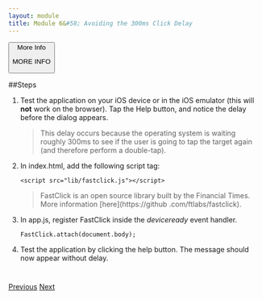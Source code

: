 ```yaml
---
layout: module
title: Module 6&#58; Avoiding the 300ms Click Delay
---
```



<button id="infoBtn" type="button" class="btn btn-primary btn-lg" data-toggle="collapse" title="More Info"
   data-target="#infoBtn">More Info
   <p id="infoBtn" class="collapse out">
      MORE INFO
   </p>

</button>


##Steps
1. Test the application on your iOS device or in the iOS emulator (this will **not** work on the browser). Tap the Help button, and notice the delay before the dialog appears.
  
    >This delay occurs because the operating system is waiting roughly 300ms to see if the user is going to tap the target again (and therefore perform a double-tap).

2. In index.html, add the following script tag:

    ```
    <script src="lib/fastclick.js"></script>
    ```

    >FastClick is an open source library built by the Financial Times. More information [here](https://github
  .com/ftlabs/fastclick).

3. In app.js, register FastClick inside the *deviceready* event handler.

    ```
    FastClick.attach(document.body);
    ```

4. Test the application by clicking the help button. The message should now appear without delay.


<div class="row" style="margin-top:40px;">
<div class="col-sm-12">
<a href="native-notification.html" class="btn btn-default"><i class="glyphicon glyphicon-chevron-left"></i> 
Previous</a>
<a href="single-page-app.html" class="btn btn-default pull-right">Next <i class="glyphicon 
glyphicon-chevron-right"></i></a>
</div>
</div>


